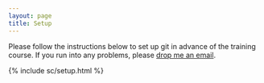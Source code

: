 ```yaml
---
layout: page
title: Setup
---
```


Please follow the instructions below to set up git in advance of the training course. If you run into any problems, please [drop me an email](mailto:alison.r.clarke@durham.ac.uk).

{% include sc/setup.html %}

[workshop-setup]: https://carpentries.github.io/workshop-template/#git
